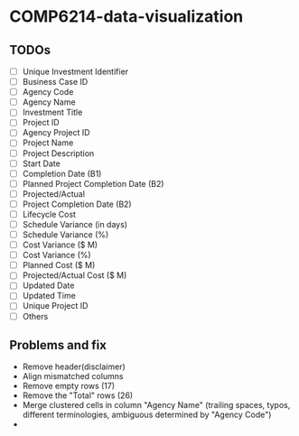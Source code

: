 # COMP6214-data-visualization

## TODOs

* [ ] Unique Investment Identifier
* [ ] Business Case ID
* [ ] Agency Code
* [ ] Agency Name
* [ ] Investment Title
* [ ] Project ID
* [ ] Agency Project ID
* [ ] Project Name
* [ ] Project Description
* [ ] Start Date
* [ ] Completion Date (B1)
* [ ] Planned Project Completion Date (B2)
* [ ] Projected/Actual
* [ ] Project Completion Date (B2)
* [ ] Lifecycle Cost
* [ ] Schedule Variance (in days)
* [ ] Schedule Variance (%)
* [ ] Cost Variance ($ M)
* [ ] Cost Variance (%)
* [ ] Planned Cost ($ M)
* [ ] Projected/Actual Cost ($ M)
* [ ] Updated Date
* [ ] Updated Time
* [ ] Unique Project ID	
* [ ] Others

## Problems and fix

* Remove header(disclaimer)
* Align mismatched columns
* Remove empty rows (17)
* Remove the "Total" rows (26)
* Merge clustered cells in column "Agency Name" (trailing spaces, typos, different terminologies, ambiguous determined by "Agency Code")
* 

